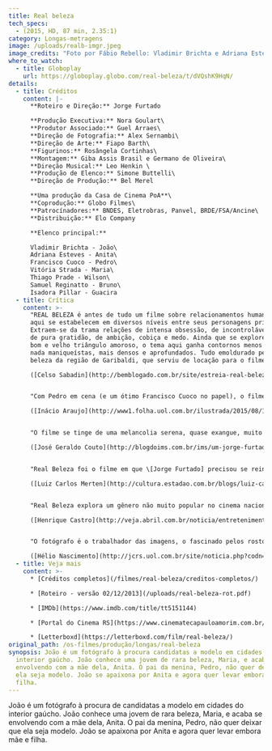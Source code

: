 ```yaml
---
title: Real beleza
tech_specs:
  - (2015, HD, 87 min, 2.35:1)
category: Longas-metragens
image: /uploads/realb-imgr.jpeg
image_credits: "Foto por Fábio Rebello: Vladimir Brichta e Adriana Esteves"
where_to_watch:
  - title: Globoplay
    url: https://globoplay.globo.com/real-beleza/t/dVQshK9HqN/
details:
  - title: Créditos
    content: |-
      **Roteiro e Direção:** Jorge Furtado

      **Produção Executiva:** Nora Goulart\
      **Produtor Associado:** Guel Arraes\
      **Direção de Fotografia:** Alex Sernambi\
      **Direção de Arte:** Fiapo Barth\
      **Figurinos:** Rosângela Cortinhas\
      **Montagem:** Giba Assis Brasil e Germano de Oliveira\
      **Direção Musical:** Leo Henkin \
      **Produção de Elenco:** Simone Buttelli\
      **Direção de Produção:** Bel Merel

      **Uma produção da Casa de Cinema PoA**\
      **Coprodução:** Globo Filmes\
      **Patrocínadores:** BNDES, Eletrobras, Panvel, BRDE/FSA/Ancine\
      **Distribuição:** Elo Company

      **Elenco principal:**

      Vladimir Brichta - João\
      Adriana Esteves - Anita\
      Francisco Cuoco - Pedro\
      Vitória Strada - Maria\
      Thiago Prade - Wilson\
      Samuel Reginatto - Bruno\
      Isadora Pillar - Guacira
  - title: Crítica
    content: >-
      "REAL BELEZA é antes de tudo um filme sobre relacionamentos humanos, que
      aqui se estabelecem em diversos níveis entre seus personagens principais.
      Extraem-se da trama relações de intensa obsessão, de incontrolável desejo,
      de pura gratidão, de ambição, cobiça e medo. Ainda que se explore, sim, o
      bom e velho triângulo amoroso, o tema aqui ganha contornos menos óbvios,
      nada maniqueístas, mais densos e aprofundados. Tudo emoldurado pela real
      beleza da região de Garibaldi, que serviu de locação para o filme."\

      ([Celso Sabadin](http://bemblogado.com.br/site/estreia-real-beleza-novo-filme-de-jorge-furtado-nao-nao-e-uma-comedia/), Planeta Tela, 03/08/2015)


      "Com Pedro em cena (e um ótimo Francisco Cuoco no papel), o filme afirma enfim seu conflito. Não tanto entre o pai e o fotógrafo pelo consentimento, mas entre dois mundos. De um lado estão as letras, as artes clássicas, "o conhecimento", como diz Pedro. De outro, a imagem, a superficialidade, a beleza, como sustenta João. Traço de união entre eles: as fotos de Cartier-Bresson. Conhecimento pela superfície."\

      ([Inácio Araujo](http://www1.folha.uol.com.br/ilustrada/2015/08/1664866-trama-amorosa-sufoca-real-beleza-novo-filme-de-jorge-furtado.shtml), Folha de S.Paulo, 06/08/2015)


      "O filme se tinge de uma melancolia serena, quase exangue, muito distante da vivacidade travessa da filmografia anterior do cineasta, seja no cinema ou na TV, no documentário ou na ficção. Não deixa de ser um gesto de coragem essa virada, esse abandono da chamada 'zona de conforto' de uma obra estabelecida e reconhecida."\

      ([José Geraldo Couto](http://blogdoims.com.br/ims/um-jorge-furtado-europeu), Instituto Moreira Salles, 07/08/2015)


      "Real Beleza foi o filme em que \[Jorge Furtado] precisou se reinventar. Reaprender. Nos anteriores, ele perfeccionou o timing da comédia. Guimarães Rosa dizia que a piada é como o fósforo. Deflagrada, perde o uso. Com seus atores, Jorge aprendeu a dominar o tempo do humor. Mas, e o drama? A cena da refeição é exemplar. As pessoas não falam ao redor da mesa. Secretam o que não conseguem verbalizar. Durante quanto tempo se filma o silêncio?"\

      ([Luiz Carlos Merten](http://cultura.estadao.com.br/blogs/luiz-carlos-merten/e-o-kikito-2/), O Estado de São Paulo, 07/08/2015)


      "Real Beleza explora um gênero não muito popular no cinema nacional, o drama romântico. Vitória Strada, que estreia como atriz, é uma surpresa boa na pele de Maria. E o desenrolar da delicada situação acaba sendo mais surpreendente do que se poderia esperar."\

      ([Henrique Castro](http://veja.abril.com.br/noticia/entretenimento/real-beleza-vai-alem-do-nu-frontal-de-adriana-esteves/), Veja, 08/08/2015)


      "O fotógrafo é o trabalhador das imagens, o fascinado pelos rostos das meninas. Quando ele descobre a biblioteca, se aproxima de um mundo para ele até então praticamente desconhecido. (...) Esta biblioteca tem como guardião um personagem borgeano que parece tê-la quase toda na memória. (...) O novo filme de Jorge Furtado não tem receio algum de praticar um gesto de rebeldia nos quadros do atual cinema brasileiro, ao tocar em temas não abordados por outros."\

      ([Hélio Nascimento](http://jcrs.uol.com.br/site/noticia.php?codn=205054), Jornal do Comércio, 14/08/2015)
  - title: Veja mais
    content: >-
      * [Créditos completos](/filmes/real-beleza/creditos-completos/)

      * [Roteiro - versão 02/12/2013](/uploads/real-beleza-rot.pdf)

      * [IMDb](https://www.imdb.com/title/tt5151144)

      * [Portal do Cinema RS](https://www.cinematecapauloamorim.com.br/portaldocinemagaucho/1004/real-beleza)

      * [Letterboxd](https://letterboxd.com/film/real-beleza/)
original_path: /os-filmes/produção/longas/real-beleza
synopsis: João é um fotógrafo à procura candidatas a modelo em cidades do
  interior gaúcho. João conhece uma jovem de rara beleza, Maria, e acaba se
  envolvendo com a mãe dela, Anita. O pai da menina, Pedro, não quer deixar que
  ela seja modelo. João se apaixona por Anita e agora quer levar embora mãe e
  filha.
---
```

João é um fotógrafo à procura de candidatas a modelo em cidades do interior gaúcho. João conhece uma jovem de rara beleza, Maria, e acaba se envolvendo com a mãe dela, Anita. O pai da menina, Pedro, não quer deixar que ela seja modelo. João se apaixona por Anita e agora quer levar embora mãe e filha.